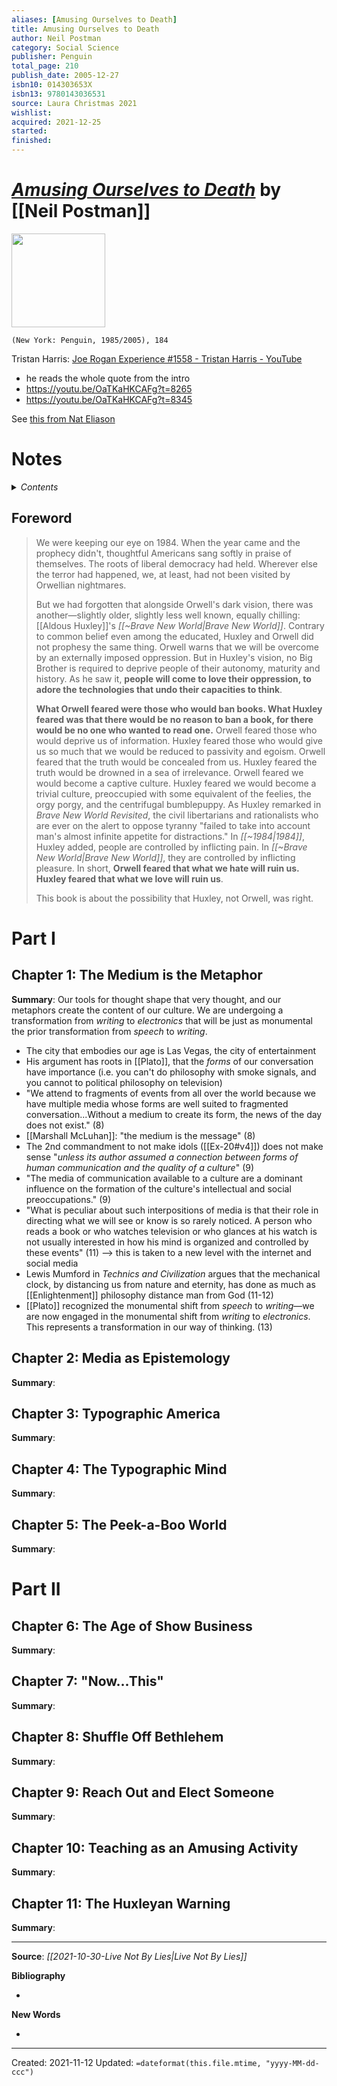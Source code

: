 ```yaml
---
aliases: [Amusing Ourselves to Death]
title: Amusing Ourselves to Death
author: Neil Postman
category: Social Science
publisher: Penguin
total_page: 210
publish_date: 2005-12-27
isbn10: 014303653X
isbn13: 9780143036531
source: Laura Christmas 2021
wishlist: 
acquired: 2021-12-25
started: 
finished: 
---
```

# [*Amusing Ourselves to Death*](https://www.penguinrandomhouse.com/books/297276/amusing-ourselves-to-death-by-neil-postman/) by [[Neil Postman]]

<img src="https://images1.penguinrandomhouse.com/cover/9780143036531" width=150>

`(New York: Penguin, 1985/2005), 184`



Tristan Harris: [Joe Rogan Experience #1558 - Tristan Harris - YouTube](https://www.youtube.com/watch?v=OaTKaHKCAFg&t=3808s&ab_channel=PowerfulJRE)
- he reads the whole quote from the intro
- https://youtu.be/OaTKaHKCAFg?t=8265
- https://youtu.be/OaTKaHKCAFg?t=8345

See [this from Nat Eliason](https://www.nateliason.com/notes/amusing-death-neil-postman)


# Notes

<details>
 <summary><i>Contents</i></summary>
<!-- MarkdownTOC autolink="true" -->

<!-- /MarkdownTOC -->
</details>

## Foreword
>We were keeping our eye on 1984. When the year came and the prophecy didn't, thoughtful Americans sang softly in praise of themselves. The roots of liberal democracy had held. Wherever else the terror had happened, we, at least, had not been visited by Orwellian nightmares.
>
>But we had forgotten that alongside Orwell's dark vision, there was another—slightly older, slightly less well known, equally chilling: [[Aldous Huxley]]'s *[[~Brave New World|Brave New World]]*. Contrary to common belief even among the educated, Huxley and Orwell did not prophesy the same thing. Orwell warns that we will be overcome by an externally imposed oppression. But in Huxley's vision, no Big Brother is required to deprive people of their autonomy, maturity and history. As he saw it, **people will come to love their oppression, to adore the technologies that undo their capacities to think**.
>    
>**What Orwell feared were those who would ban books. What Huxley feared was that there would be no reason to ban a book, for there would be no one who wanted to read one.** Orwell feared those who would deprive us of information. Huxley feared those who would give us so much that we would be reduced to passivity and egoism. Orwell feared that the truth would be concealed from us. Huxley feared the truth would be drowned in a sea of irrelevance. Orwell feared we would become a captive culture. Huxley feared we would become a trivial culture, preoccupied with some equivalent of the feelies, the orgy porgy, and the centrifugal bumblepuppy. As Huxley remarked in *Brave New World Revisited*, the civil libertarians and rationalists who are ever on the alert to oppose tyranny "failed to take into account man's almost infinite appetite for distractions." In *[[~1984|1984]]*, Huxley added, people are controlled by inflicting pain. In *[[~Brave New World|Brave New World]]*, they are controlled by inflicting pleasure. In short, **Orwell feared that what we hate will ruin us. Huxley feared that what we love will ruin us**.
>    
> This book is about the possibility that Huxley, not Orwell, was right.

# Part I
## Chapter 1: The Medium is the Metaphor
**Summary**: Our tools for thought shape that very thought, and our metaphors create the content of our culture. We are undergoing a transformation from *writing* to *electronics* that will be just as monumental the prior transformation from *speech* to *writing*. 
- The city that embodies our age is Las Vegas, the city of entertainment
- His argument has roots in [[Plato]], that the *forms* of our conversation have importance (i.e. you can't do philosophy with smoke signals, and you cannot to political philosophy on television)
- "We attend to fragments of events from all over the world because we have multiple media whose forms are well suited to fragmented conversation...Without a medium to create its form, the news of the day does not exist." (8)
- [[Marshall McLuhan]]: "the medium is the message" (8)
- The 2nd commandment to not make idols ([[Ex-20#v4]]) does not make sense "*unless its author assumed a connection between forms of human communication and the quality of a culture*" (9)
- "The media of communication available to a culture are a dominant influence on the formation of the culture's intellectual and social preoccupations." (9)
- "What is peculiar about such interpositions of media is that their role in directing what we will see or know is so rarely noticed. A person who reads a book or who watches television or who glances at his watch is not usually interested in how his mind is organized and controlled by these events" (11) --> this is taken to a new level with the internet and social media
- Lewis Mumford in *Technics and Civilization* argues that the mechanical clock, by distancing us from nature and eternity, has done as much as [[Enlightenment]] philosophy distance man from God (11-12)
- [[Plato]] recognized the monumental shift from *speech* to *writing*—we are now engaged in the monumental shift from *writing* to *electronics*. This represents a transformation in our way of thinking. (13)


## Chapter 2: Media as Epistemology
**Summary**: 



## Chapter 3: Typographic America
**Summary**: 



## Chapter 4: The Typographic Mind
**Summary**: 



## Chapter 5: The Peek-a-Boo World
**Summary**: 


# Part II
## Chapter 6: The Age of Show Business
**Summary**: 



## Chapter 7: "Now...This"
**Summary**: 



## Chapter 8: Shuffle Off Bethlehem
**Summary**: 



## Chapter 9: Reach Out and Elect Someone
**Summary**: 



## Chapter 10: Teaching as an Amusing Activity
**Summary**: 



## Chapter 11: The Huxleyan Warning
**Summary**: 



--- 
**Source**: *[[2021-10-30-Live Not By Lies|Live Not By Lies]]*

**Bibliography**

- 

**New Words**

- 

---
Created: 2021-11-12
Updated: `=dateformat(this.file.mtime, "yyyy-MM-dd-ccc")`

